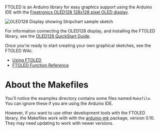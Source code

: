FTOLED is an Arduino library for easy graphics support using the Arduino IDE with the [Freetronics OLED128 128x128 pixel OLED display](http://freetronics.com/oled128).

![OLED128 Display showing Stripchart sample sketch](//cdn.shopify.com/s/files/1/0045/8932/products/oled128-9_medium.jpg?838)

For information connecting the OLED128 display, and installing the FTOLED library, see the [OLED128 QuickStart Guide](http://freetronics.com/oled128-quickstart-guide).

Once you're ready to start creating your own graphical sketches, see the FTOLED Wiki:

* [Using FTOLED](https://github.com/freetronics/FTOLED/wiki/Using-FTOLED)
* [FTOLED Function Reference](https://github.com/freetronics/FTOLED/wiki/Function-Reference)



# About the Makefiles

You'll notice the examples directory contains some files named `Makefile`. You can ignore these if you are using the Arduino IDE.

However, if you want to use other development tools with the FTOLED library, the Makefiles work with with the [arduino-mk](http://www.mjoldfield.com/atelier/2009/02/arduino-cli.html) package, version 0.10. They may need updating to work with newer versions.
